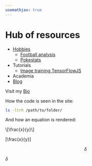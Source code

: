 ```yaml
---
usemathjax: true
---
```

# Hub of resources

- [Hobbies](./#)
  - [Football analysis](https://rgalindor.github.io/football-international/)
  - [Pokestats](https://rgalindor.github.io/pokestats/)
- Tutorials
  - [Image training TensorFlowJS](https://rgalindor.github.io/transferencia-de-conocimiento)
- Academia
- [Blog](./posts/)

Visit my [Bio](https://rgalindor.github.io)

How the code is seen in the site:

```bash
ls -ltrh /path/to/folder/
```

And how an equation is rendered:

\\[\frac{x}{y}\\]


\[\frac{x}{y}\]


$$\delta$$


$\delta$